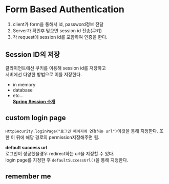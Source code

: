 # Form Based Authentication
1. client가 form을 통해서 id, password정보 전달
2. Server가 확인후 맞으면 session id 전송(쿠키)
3. 각 request에 session id를 포함하여 인증을 한다.

## Session ID의 저장
클라이언트에선 쿠키를 이용해 session id를 저장하고  
서버에선 다양한 방법으로 이를 저장한다.
* in memory
* database
* etc...  
__[Spring Session 소개](https://spring.io/projects/spring-session)__
## custom login page
`HttpSecurity.loginPage("로그인 페이지에 연결하는 url")`이것을 통해 지정한다. 
또한 이 뒤에 해당 경로의 permission지정해주면 됨.  
  
__default success url__  
로그인이 성공했을경우 redirect하는 url을 지정할 수 있다.  
login page를 지정한 후 `defaultSuccessUrl()`을 통해 지정한다.  

## remember me


